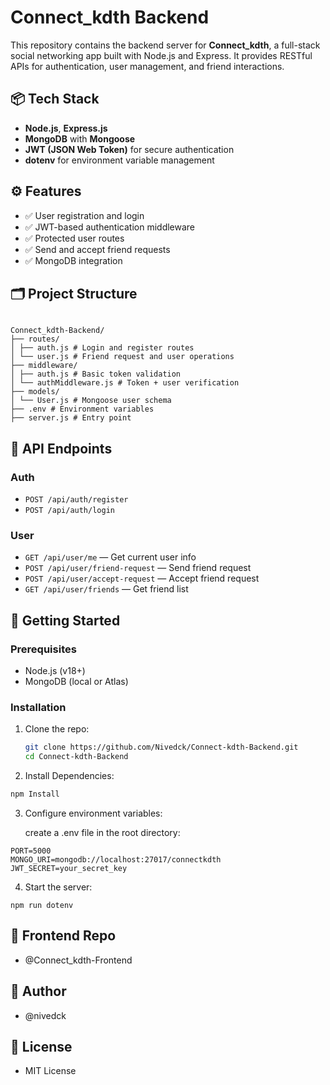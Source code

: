 # Connect_kdth Backend

This repository contains the backend server for **Connect_kdth**, a full-stack social networking app built with Node.js and Express. It provides RESTful APIs for authentication, user management, and friend interactions.

## 📦 Tech Stack

- **Node.js**, **Express.js**
- **MongoDB** with **Mongoose**
- **JWT (JSON Web Token)** for secure authentication
- **dotenv** for environment variable management

## ⚙️ Features

- ✅ User registration and login
- ✅ JWT-based authentication middleware
- ✅ Protected user routes
- ✅ Send and accept friend requests
- ✅ MongoDB integration

## 🗂️ Project Structure

```

Connect_kdth-Backend/
├── routes/
│ ├── auth.js # Login and register routes
│ └── user.js # Friend request and user operations
├── middleware/
│ ├── auth.js # Basic token validation
│ └── authMiddleware.js # Token + user verification
├── models/
│ └── User.js # Mongoose user schema
├── .env # Environment variables
├── server.js # Entry point
```


## 🔐 API Endpoints

### Auth

- `POST /api/auth/register`
- `POST /api/auth/login`

### User

- `GET /api/user/me` — Get current user info  
- `POST /api/user/friend-request` — Send friend request  
- `POST /api/user/accept-request` — Accept friend request  
- `GET /api/user/friends` — Get friend list  

## 🚀 Getting Started

### Prerequisites

- Node.js (v18+)
- MongoDB (local or Atlas)

### Installation

1. Clone the repo:
   ```bash
   git clone https://github.com/Nivedck/Connect-kdth-Backend.git 
   cd Connect-kdth-Backend
   ```
1. Install Dependencies:

```bash
npm Install
```

3. Configure environment variables:

    create a .env file in the root directory:
```
PORT=5000
MONGO_URI=mongodb://localhost:27017/connectkdth
JWT_SECRET=your_secret_key

```

4. Start the server:

```
npm run dotenv
```
## 🔗 Frontend Repo

- @Connect_kdth-Frontend

## 👤 Author
- @nivedck

## 🪪 License
- MIT License

